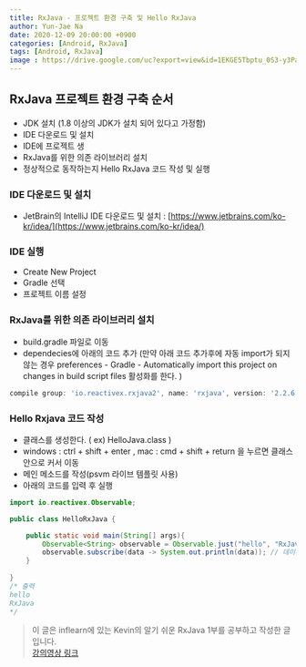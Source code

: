 ```yaml
---
title: RxJava - 프로젝트 환경 구축 및 Hello RxJava
author: Yun-Jae Na
date: 2020-12-09 20:00:00 +0900
categories: [Android, RxJava]
tags: [Android, RxJava]
image : https://drive.google.com/uc?export=view&id=1EKGE5Tbptu_0S3-y3Pazr-1vSTtfNy1K
---
```


## RxJava 프로젝트 환경 구축 순서

- JDK 설치  (1.8 이상의 JDK가 설치 되어 있다고 가정함)
- IDE 다운로드 및 설치
- IDE에 프로젝트 생
- RxJava를 위한 의존 라이브러리 설치
- 정상적으로 동작하는지 Hello RxJava 코드 작성 및 실행

### IDE 다운로드 및 설치

- JetBrain의 IntelliJ IDE 다운로드 및 설치 : [https://www.jetbrains.com/ko-kr/idea/](https://www.jetbrains.com/ko-kr/idea/)

### IDE 실행

- Create New Project
- Gradle 선택
- 프로젝트 이름 설정

### RxJava를 위한 의존 라이브러리 설치

- build.gradle 파일로 이동
- dependecies에 아래의 코드 추가 (만약 아래 코드 추가후에 자동 import가 되지 않는 경우 preferences -  Gradle - Automatically import this project on changes in build script files 활성화를 한다. )
```groovy
compile group: 'io.reactivex.rxjava2', name: 'rxjava', version: '2.2.6'
```

### Hello Rxjava 코드 작성

- 클래스를 생성한다. ( ex) HelloJava.class )
- windows : ctrl + shift + enter , mac : cmd + shift + return 을 누르면 클래스 안으로 커서 이동
- 메인 메소드를 작성(psvm 라이브 템플릿 사용)
- 아래의 코드를 입력 후 실행

```java
import io.reactivex.Observable;

public class HelloRxJava {

    public static void main(String[] args){
        Observable<String> observable = Observable.just("hello", "RxJava"); // 데이터를 생성하고 통제하는 생성자쪽 코드.
        observable.subscribe(data -> System.out.println(data)); // 데이터를 구독하는 소비자쪽 코드.
    }
    
}
/* 출력
hello
RxJava
*/
```

> 이 글은 inflearn에 있는 Kevin의 알기 쉬운 RxJava 1부를 공부하고 작성한 글입니다.   
> [강의영상 링크](https://www.inflearn.com/course/%EC%9E%90%EB%B0%94-%EB%A6%AC%EC%95%A1%ED%8B%B0%EB%B8%8C%ED%94%84%EB%A1%9C%EA%B7%B8%EB%9E%98%EB%B0%8D-1#description)
